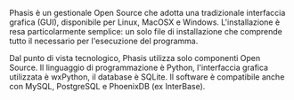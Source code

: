 Phasis è un gestionale Open Source che adotta una tradizionale interfaccia grafica (GUI), disponibile per Linux, MacOSX e Windows. L'installazione è resa particolarmente semplice: un solo file di installazione che comprende tutto il necessario per l'esecuzione del programma.

Dal punto di vista tecnologico, Phasis utilizza solo componenti Open Source. Il linguaggio di programmazione è Python, l'interfaccia grafica utilizzata è wxPython, il database è SQLite. Il software è compatibile anche con MySQL, PostgreSQL e PhoenixDB (ex InterBase).